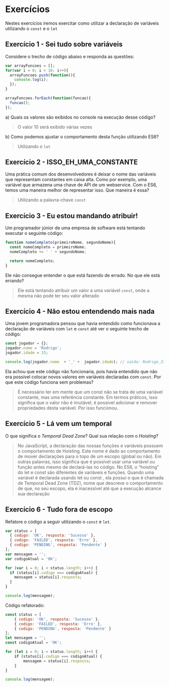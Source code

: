 # Exercícios

Nestes exercícios iremos exercitar como utilizar a declaração de variáveis utilizando o `const` e o `let`

## Exercício 1 - Sei tudo sobre variáveis
Considere o trecho de código abaixo e responda as questões:

``` javascript
var arrayFuncoes = [];
for(var i = 0; i < 10; i++){
  arrayFuncoes.push(function(){
    console.log(i);
  });
}

arrayFuncoes.forEach(function(funcao){
  funcao();
});
```
a) Quais os valores são exibidos no console na execução desse código?
> O valor 10 será exibido várias vezes

b) Como podemos ajustar o comportamento desta função utilizando ES6?
> Utilizando o `let`

## Exercício 2 - ISSO_EH_UMA_CONSTANTE
Uma prática comum dos desenvolvedores é deixar o nome das variáveis que representam constantes em caixa alta. Como por exemplo, uma variável que armazena uma chave de API de um webservice. Com o ES6, temos uma maneira melhor de representar isso. Que maneira é essa?
> Utilizando a palavra-chave `const`

## Exercício 3 - Eu estou mandando atribuir!
Um programador júnior de uma empresa de software está tentando executar o seguinte código:

``` javascript
function nomeCompleto(primeiroNome, segundoNome){
  const nomeCompleto = primeiroNome;
  nomeCompleto += ' ' + segundoNome;

  return nomeCompleto;
}
```

Ele não consegue entender o que está fazendo de errado. No que ele está errando?
> Ele está tentando atribuir um valor a uma variável `const`, onde a mesma não pode ter seu valor alterado

## Exercício 4 - Não estou entendendo mais nada
Uma jovem programadora pensou que havia entendido como funcionava a declaração de variáveis com `let` e `const` até ver o seguinte trecho de código:
``` javascript
const jogador = {};
jogador.nome = 'Rodrigo';
jogador.idade = 33;

console.log(jogador.nome  + '_' +  jogador.idade); // saída: Rodrigo_33
```

Ela achou que este código não funcionaria, pois havia entendido que não era possível colocar novos valores em variáveis declaradas com `const`. Por que este código funciona sem problemas?
> É necessário ter em mente que um const não se trata de uma variável constante, mas uma referência constante. Em termos práticos, isso significa que o valor não é imutável, é possível adicionar e remover propriedades desta variável. Por isso funcionou.

## Exercício 5 - Lá vem um temporal
O que significa o _Temporal Dead Zone_? Qual sua relação com o _Hoisting_?
> No JavaScript, a declaração das nossas funções e variáveis possuem o comportamento de Hoisting. Este nome é dado ao comportamento de mover declarações para o topo de um escopo (global ou não). Em outras palavras, isso significa que é possível usar uma variável ou função antes mesmo de declará-las no código. No ES6, o “hoisting” do let e const são diferentes de variáveis e funções. Quando uma variável é declarada usando let ou const , ela possui o que é chamada de Temporal Dead Zone (TDZ), nome que descreve o comportamento de que, no seu escopo, ela é inacessível até que a execução alcance sua declaração

## Exercício 6 - Tudo fora de escopo
Refatore o código a seguir utilizando o `const` e `let`.
``` javascript
var status = [
  { codigo: 'OK', resposta: 'Sucesso' },
  { codigo: 'FAILED', resposta: 'Erro' },
  { codigo: 'PENDING', resposta: 'Pendente' }
];
var mensagem = '';
var codigoAtual = 'OK';

for (var i = 0; i < status.length; i++) {
  if (status[i].codigo === codigoAtual) {
    mensagem = status[i].resposta;
  }
}

console.log(mensagem);
```
Código refatorado:

```javascript
const status = [
    { codigo: 'OK', resposta: 'Sucesso' },
    { codigo: 'FAILED', resposta: 'Erro' },
    { codigo: 'PENDING', resposta: 'Pendente' }
];
let mensagem = '';
const codigoAtual = 'OK';

for (let i = 0; i < status.length; i++) {
    if (status[i].codigo === codigoAtual) {
        mensagem = status[i].resposta;
    }
}

console.log(mensagem);
```
